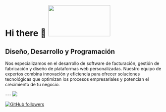 # Hi there 👋 <img src= "https://webscreative.es/wp-content/uploads/2024/05/LOGO-2-WEBSCREATIVE2.png.webp" width= "200" height= "100">

## Diseño, Desarrollo y Programación 

<p>Nos especializamos en el desarrollo de software de facturación, gestión de fabricación y diseño de plataformas web personalizadas. Nuestro equipo de expertos combina innovación y eficiencia para ofrecer soluciones tecnológicas que optimizan los procesos empresariales y potencian el crecimiento de tu negocio.</p>
---
<img src="https://profile-counter.glitch.me/Webs-Creative/count.svg">


[![GitHub followers](https://img.shields.io/github/followers/Webs-Creative.svg?style=social&label=Followers)](https://github.com/Webs-Creative?tab=followers)

